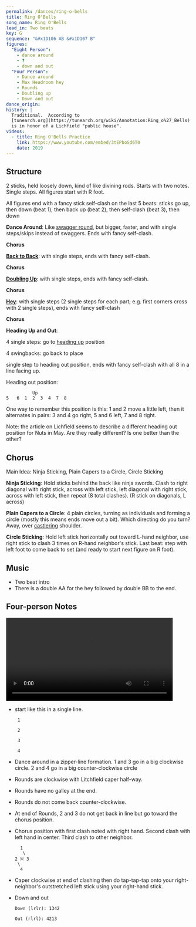 ```yaml
---
permalink: /dances/ring-o-bells
title: Ring O'Bells
song_name: Ring O'Bells
lead_in: Two beats
key: G
sequence: "&#x1D106 AB &#x1D107 B"
figures:
  "Eight Person":
    - dance around
    - ?
    - down and out
  "Four Person":
    - Dance around
    - Max Headroom hey
    - Rounds
    - Doubling up
    - Down and out
dance_origin:
history: |
  Traditional.  According to
  [tunearch.org](https://tunearch.org/wiki/Annotation:Ring_o%27_Bells) the name
  is in honor of a Lichfield "public house".
videos:
  - title: Ring O'Bells Practice
    link: https://www.youtube.com/embed/3tEPboSd6T0
    date: 2019
---
```

## Structure

2 sticks, held loosely down, kind of like divining rods.  Starts with two notes.  Single steps.  All figures start with R foot.

All figures end with a fancy stick self-clash on the last 5 beats: sticks go up, then down (beat 1), then back up (beat 2), then self-clash (beat 3), then down

**Dance Around**: Like [swagger round](/figures#swagger-round), but bigger, faster, and with single steps/skips instead of swaggers.  Ends with fancy self-clash.

**Chorus**

**[Back to Back](/figures#back-to-back)**: with single steps, ends with fancy self-clash.

**Chorus**

**[Doubling Up](/figures#doubling-up)**: with single steps, ends with fancy self-clash.

**Chorus**

**[Hey](/figures#hey)**: with single steps (2 single steps for each part; e.g. first corners cross with 2 single steps), ends with fancy self-clash

**Chorus**

**Heading Up and Out**:

4 single steps: go to [heading up](/figures#heading-up) position

4 swingbacks: go back to place

single step to heading out position, ends with fancy self-clash with all 8 in a line facing up.

Heading out position:

```
          Up
5   6  1  2  3  4  7  8

```
One way to remember this position is this: 1 and 2 move a little left, then it alternates in pairs: 3 and 4 go right, 5 and 6 left, 7 and 8 right.

Note: the article on Lichfield seems to describe a different heading out position for Nuts in May.  Are they really different?  Is one better than the other?

## Chorus

Main Idea: Ninja Sticking, Plain Capers to a Circle, Circle Sticking

**Ninja Sticking**: Hold sticks behind the back like ninja swords.  Clash to right diagonal with right stick, across with left stick, left diagonal with right stick, across with left stick, then repeat (8 total clashes).  (R stick on diagonals, L across)

**Plain Capers to a Circle**: 4 plain circles, turning as individuals and forming a circle (mostly this means ends move out a bit).  Which directing do you turn?  Away, over [castlering](/figures#castlering-foot) shoulder.

**Circle Sticking**: Hold left stick horizontally out toward L-hand neighbor, use right stick to clash 3 times on R-hand neighbor's stick.  Last beat: step with left foot to come back to set (and ready to start next figure on R foot).


## Music

* Two beat intro
* There is a double AA for the hey followed by double BB to the end.

## Four-person Notes

<video width='90%' controls='true'>
  <source src="https://assets.windham.club/videos/ring-o-bells-for-four-2019-01.mp4" type="video/mp4">
</video>

* start like this in a single line.

       1

       2

       3

       4

* Dance around in a zipper-line formation. 1 and 3 go in a big clockwise
  circle. 2 and 4 go in a big counter-clockwise circle

* Rounds are clockwise with Litchfield caper half-way.

* Rounds have no galley at the end.

* Rounds do not come back counter-clockwise.

* At end of Rounds, 2 and 3 do not get back in line but go toward the chorus
  position.

* Chorus position with first clash noted with right hand. Second clash with left hand in center.
  Third clash to other neighbor.

        1
         \
      2 ※ 3
       \
        4

* Caper clockwise at end of clashing then do tap-tap-tap onto your right-neighbor's outstretched left stick using your right-hand stick.

* Down and out

      Down (lrlr): 1342

      Out (rlrl): 4213


